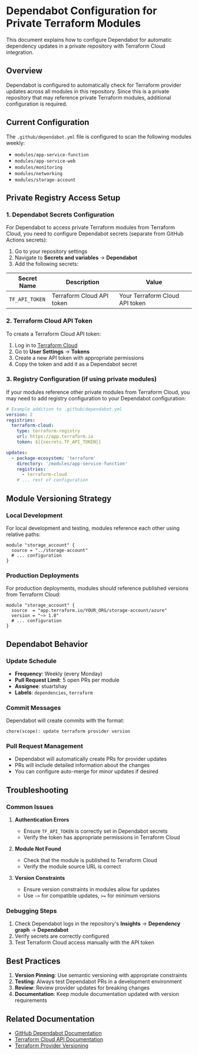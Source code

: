 # Dependabot Configuration for Private Terraform Modules

This document explains how to configure Dependabot for automatic dependency updates in a private repository with Terraform Cloud integration.

## Overview

Dependabot is configured to automatically check for Terraform provider updates across all modules in this repository. Since this is a private repository that may reference private Terraform modules, additional configuration is required.

## Current Configuration

The `.github/dependabot.yml` file is configured to scan the following modules weekly:
- `modules/app-service-function`
- `modules/app-service-web`
- `modules/monitoring`
- `modules/networking`
- `modules/storage-account`

## Private Registry Access Setup

### 1. Dependabot Secrets Configuration

For Dependabot to access private Terraform modules from Terraform Cloud, you need to configure Dependabot secrets (separate from GitHub Actions secrets):

1. Go to your repository settings
2. Navigate to **Secrets and variables** → **Dependabot**
3. Add the following secrets:

| Secret Name | Description | Value |
|-------------|-------------|-------|
| `TF_API_TOKEN` | Terraform Cloud API token | Your Terraform Cloud API token |

### 2. Terraform Cloud API Token

To create a Terraform Cloud API token:

1. Log in to [Terraform Cloud](https://app.terraform.io/)
2. Go to **User Settings** → **Tokens**
3. Create a new API token with appropriate permissions
4. Copy the token and add it as a Dependabot secret

### 3. Registry Configuration (if using private modules)

If your modules reference other private modules from Terraform Cloud, you may need to add registry configuration to your Dependabot configuration:

```yaml
# Example addition to .github/dependabot.yml
version: 2
registries:
  terraform-cloud:
    type: terraform-registry
    url: https://app.terraform.io
    token: ${{secrets.TF_API_TOKEN}}

updates:
  - package-ecosystem: 'terraform'
    directory: '/modules/app-service-function'
    registries:
      - terraform-cloud
    # ... rest of configuration
```

## Module Versioning Strategy

### Local Development
For local development and testing, modules reference each other using relative paths:
```hcl
module "storage_account" {
  source = "../storage-account"
  # ... configuration
}
```

### Production Deployments
For production deployments, modules should reference published versions from Terraform Cloud:
```hcl
module "storage_account" {
  source  = "app.terraform.io/YOUR_ORG/storage-account/azure"
  version = "~> 1.0"
  # ... configuration
}
```

## Dependabot Behavior

### Update Schedule
- **Frequency**: Weekly (every Monday)
- **Pull Request Limit**: 5 open PRs per module
- **Assignee**: stuartshay
- **Labels**: `dependencies`, `terraform`

### Commit Messages
Dependabot will create commits with the format:
```
chore(scope): update terraform provider version
```

### Pull Request Management
- Dependabot will automatically create PRs for provider updates
- PRs will include detailed information about the changes
- You can configure auto-merge for minor updates if desired

## Troubleshooting

### Common Issues

1. **Authentication Errors**
   - Ensure `TF_API_TOKEN` is correctly set in Dependabot secrets
   - Verify the token has appropriate permissions in Terraform Cloud

2. **Module Not Found**
   - Check that the module is published to Terraform Cloud
   - Verify the module source URL is correct

3. **Version Constraints**
   - Ensure version constraints in modules allow for updates
   - Use `~>` for compatible updates, `>=` for minimum versions

### Debugging Steps

1. Check Dependabot logs in the repository's **Insights** → **Dependency graph** → **Dependabot**
2. Verify secrets are correctly configured
3. Test Terraform Cloud access manually with the API token

## Best Practices

1. **Version Pinning**: Use semantic versioning with appropriate constraints
2. **Testing**: Always test Dependabot PRs in a development environment
3. **Review**: Review provider updates for breaking changes
4. **Documentation**: Keep module documentation updated with version requirements

## Related Documentation

- [GitHub Dependabot Documentation](https://docs.github.com/en/code-security/supply-chain-security/keeping-your-dependencies-updated-automatically)
- [Terraform Cloud API Documentation](https://www.terraform.io/cloud-docs/api-docs)
- [Terraform Provider Versioning](https://www.terraform.io/language/providers/requirements#version-constraints)
